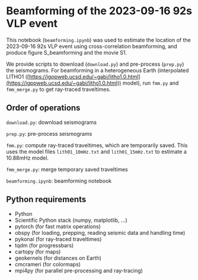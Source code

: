 # Beamforming of the 2023-09-16 92s VLP event

This notebook (`beamforming.ipynb`) was used to estimate the location of the 2023-09-16 92s VLP event using cross-correlation beamforming, and produce figure S_beamforming and the movie S1.

We provide scripts to download (`download.py`) and pre-process (`prep.py`) the seismograms. For beamforming in a heterogeneous Earth (interpolated LITHO1 ([https://igppweb.ucsd.edu/~gabi/litho1.0.html](https://igppweb.ucsd.edu/~gabi/litho1.0.html)) model), run `fmm.py` and `fmm_merge.py` to get ray-traced traveltimes.

## Order of operations

`download.py`: download seismograms

`prep.py`: pre-process seismograms

`fmm.py`: compute ray-traced traveltimes, which are temporarily saved. This uses the model files `lith01_10mHz.txt` and `lith01_15mHz.txt` to estimate a 10.88mHz model.

`fmm_merge.py`: merge temporary saved traveltimes

`beamforming.ipynb`: beamforming notebook

## Python requirements

- Python
- Scientific Python stack (numpy, matplotlib, ...)
- pytorch (for fast matrix operations)
- obspy (for loading, prepping, reading seismic data and handling time)
- pykonal (for ray-traced traveltimes)
- tqdm (for progressbars)
- cartopy (for maps)
- geokernels (for distances on Earth)
- cmcrameri (for colormaps)
- mpi4py (for parallel pre-processing and ray-tracing)
